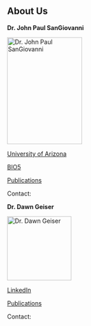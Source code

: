 ## About Us

<div class="one-half first"> <p><b>Dr. John Paul SanGiovanni</b></br>
<p><img src="https://bio5.org/sites/default/files/styles/profile_image/public/JohnPaulSanGiovanni_profile_11857013.jpg?itok=kYcEBFJ3" alt="Dr. John Paul SanGiovanni" title="Dr. John Paul SanGiovanni" width="175" height="250" /></br>
<p><a href="https://nutrition.cals.arizona.edu/person/john-paul-sangiovanni-scd" target="_blank">University of Arizona</a></br>
<p><a href="https://bio5.org/people/john-paul-sangiovanni" target="_blank">BIO5</a></br>
<p><a href="https://scholar.google.com/citations?hl=en&user=sjEmfAUAAAAJ" target="_blank">Publications</a></br>
<p>Contact: <a href = "mailto: jpsangio@email.arizona.edu"></a></br> </div>
<div class="one-half"> <p><b>Dr. Dawn Geiser</b></br>
<p><img src="https://avatars2.githubusercontent.com/u/16979927?s=460&v=4" alt="Dr. Dawn Geiser" title="Dr. Dawn Geiser" width="150" height="150" /></br>
<p><a href="https://www.linkedin.com/in/dawn-geiser-phd-97272318/" target="_blank">LinkedIn</a></br>
<p><a href="https://www.ncbi.nlm.nih.gov/myncbi/1DYWigGY0WS5p/bibliography/public/" target="_blank">Publications</a></br>
<p>Contact: <a href = "mailto: dlgeiser@email.arizona.edu"></a></br> </div>
<div class="clearfix"></div>
